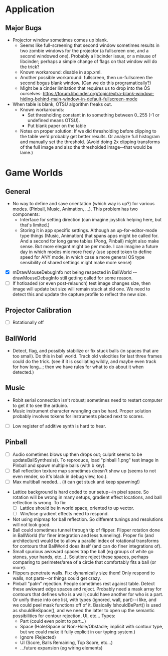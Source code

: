 # Application

## Major Bugs
- Projector window sometimes comes up blank.
	- Seems like full-screening that second window sometimes results in two zombie windows for the projector (a fullscreen one, and a second windowed one). Probably a libcinder issue, or a misuse of libcinder; perhaps a simple change of flags on that window will do the trick? 
	- Known workaround: disable <HasConfigWindow> in app.xml.
	- Another possible workaround: fullscreen, then un-fullscreen the second bogus blank window. (Can we do this programatically?)
	- Might be a cinder limitation that requires us to drop into the OS ourselves:
		https://forum.libcinder.org/topic/extra-blank-window-hiding-behind-main-window-in-default-fullscreen-mode
- When table is blank, OTSU algorithm freaks out.
	- Known workarounds:
		- Set thresholding constant in <Vision> to something between 0..255 (-1 or undefined means OTSU).
		- Put blank paper on the table
	- Notes on proper solution: If we did thresholding before clipping to the table we'd probably get better results. Or analyze full histogram and manually set the threshold. (Avoid doing 2x clipping transforms of the full image and also the thresholded image--that would be lame.)

# Game Worlds

## General
- No way to define and save orientation (which way is up?) for various modes. (Pinball, Music, Animation, ...). This problem has two components:
	- Interface for setting direction (can imagine joystick helping here, but that's limited.)
	- Storing it in app specific settings. Although an up-for-editor-mode type things (Music, Animation) that spans apps might be called for. And a second for long game tables (Pong, Pinball) might also make sense. But more elegant might be per mode. I can imagine a future day in which modes mix more freely (use speed token to define speed for ANY mode, in which case a more general OS type sensibility of shared settings might make more sense)
- [x] mDrawMouseDebugInfo not being respected in BallWorld -- drawMouseDebugInfo still getting called for some reason.
- [ ] If hotloaded (or even post-relaunch) test image changes size, then image will update but size will remain stuck at old one. We need to detect this and update the capture profile to reflect the new size. 

## Projector Calibration

- [ ] Rotationally off

## BallWorld
- Detect, flag, and possibly stabilize or fix stuck balls (in spaces that are too small). Do this in ball world. Track old velocities for last three frames could do the trick. (see if it is oscillating wildly, and maybe even track for how long...; then we have rules for what to do about it when detected.)

## Music
- Robit serial connection isn't robust; sometimes need to restart computer to get it to see the arduino.
- Music instrument character wrangling can be hard. Proper solution probably involves tokens for instruments placed next to scores.
- [ ] Low register of additive synth is hard to hear.

## Pinball
- [ ] Audio sometimes blows up then drops out; culprit seems to be updateBallSynthesis(). To reproduce, load "pinball 1.png" test image in Pinball and spawn multiple balls (with b key).
- [ ] Ball reflection texture map sometimes doesn't show up (seems to not even render, so it's black in debug view, too.).
- [ ] Max multiball needed... (it can get stuck and keep spawning!) 
- Lattice background is hard coded to our setup--in pixel space. So rotation will be wrong in many setups, gradient effect locations, and ball reflection is wrong. To fix:
	- [ ] Lattice should be in world space, oriented to up vector.
	- [ ] Win/lose gradient effects need to respond.
- Not using mipmap for ball reflection. So different tunings and resolutions will not look good.
- Ball could sometimes tunnel through tip of flipper. Flipper rotation done in BallWorld (for finer integration and less tunneling). Proper fix (and architecture) would be to allow a parallel index of rotational transforms for contours that BallWorld does itself (and can do finer integrations of). 
- Small spurious awkward spaces trap the ball (eg groups of white go stones, your hands, etc...). Solution: reject these spaces, perhaps comparing to perimeter/area of a circle that comfortably fits a ball (or more).
- Flippers penetrate walls. Fix: dynamically size them! Only respond to walls, not parts--or things could get crazy.
- Pinball "palm" rejection. People sometimes rest against table. Detect these awkward edge spaces and reject. Probably need a mask array for contours that defines who is a wall; could have another for who is a part. Or unify these into one list, with types (ignored, wall, part)--i like, and we could peel mask functions off of it. Basically !shouldBePart() is used as shouldBeSpace(), and we need the latter to open up the semantic possibilities for contour rejection, UI, etc... Types:
	- Part (could even point to part...)
	- Space (Hole/Space or Non-Hole/Obstacle; implicit with contour type, but we could make it fully explicit in our typing system.)
	- Ignore (Rejected)
	- UI (Score, Balls Remaining, Top Score, etc...)
	- ...future expansion (eg wiring elements)